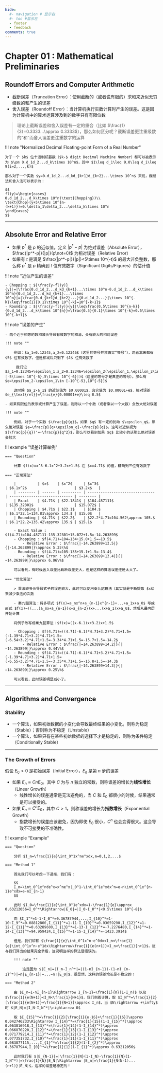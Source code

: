```yaml
---
hide:
  #- navigation # 显示右
  #- toc #显示左
  - footer
  - feedback
comments: true
--- 
```


# Chapter 01 : Mathematical Preliminaries

## Roundoff Errors and Computer Arithmetic

- 截断误差（Truncation Error）：使用截断的（或者说有限的）求和来近似无穷级数的和产生的误差
- 舍入误差（Roundoff Error）：当计算机执行实数计算时产生的误差。这是因为计算机中的算术运算涉及到的数字只有有限位数

> 理论上截断误差和舍入误差有一定的重合（比如 $\frac{1}{3}=0.3333...\approx 0.3333$），那么如何区分呢？截断误差更注重级数的“和”而舍入误差更注重数字的运算

!!! note "Normalized Decimal Floating-point Form of a Real Number"

	对于一个 $k$ 位十进制机器数（$k-$ digit Decimal Machine Number）都可以被表示为 $\pm 0.d_1d_2...d_k\times 10^n$，其中 $1\leq d_1\leq 9,0\leq d_i\leq 9(i=2,...,k)$ 
	
	那么对于一个实数 $y=0.d_1d_2...d_kd_{k+1}d_{k+2}...\times 10^n$ 来说，截断法和舍入法可以表示为：
	
	$$
	fl(y)=\begin{cases}
	0.d_1d_2...d_k\times 10^n(\text{Chopping})\\
	\text{Chop}(y+5\times 10^{n-(k+1)})=0.\delta_1\delta_2...\delta_k\times 10^n
	\end{cases}
	$$
	
***
## Absolute Error and Relative Error

- 如果 $p^*$ 是 $p$ 的近似值，定义 $|p^*-p|$ 为绝对误差（Absolute Error）， $\frac{|p^*-p|}{|p|}(p\not=0)$ 为相对误差（Relative Error）
- 如果有 $t$ 是满足 $\frac{|p^*-p|}{|p|}<5\times 10^{-t}$ 的最大非负整数，那么称 $p^*$ 是 $p$ 精确到 $t$ 位有效数字（Significant Digits/Figures）的估计值

!!! note "近似产生的误差"

	- Chopping : $|\frac{y-fl(y)}{y}|=|\frac{0.d_1d_2...d_kd_{k+1}...\times 10^n-0.d_1d_2...d_k\times 10^n}{0.d_1d_2...d_kd_{k+1}...\times 10^n}|=|\frac{0.d_{k+1}d_{k+2}...}{0.d_1d_2...}|\times 10^{-k}\leq\frac{1}{0.1}\times 10^{-k}=10^{-k+1}$
	- Rounding : $|\frac{y-fl(y)}{y}|\leq\frac{0.5\times 10^{n-k}}{0.d_1d_2...d_k\times 10^{n}}=\frac{0.5}{0.1}\times 10^{-k}=0.5\times 10^{-k+1}$

!!! note "误差的产生"

	- 两个近乎相等的数相减会导致有效数字的相消，会有较大的相对误差
	
	!!! note ""
	
		例如：$a_1=0.12345,a_2=0.12346$（这里的等号并非真实“等号”），两者本来都有 $5$ 位有效数字，但是相减后只剩下 $1$ 位有效数字
		
		 我们记 $a_1=0.12345+\epsilon_1,a_2=0.12346+\epsilon_2(\epsilon_1,\epsilon_2\in [-5\times 10^{-6},5\times 10^{-6}])$（这里的等号才是真正的等号），那么有 $e=\epsilon_2-\epsilon_1\in [-10^{-5},10^{-5}]$
		
		这时候 $a_2-a_1$ 的近似值为 $0.00001$，真实值为 $0.00001+e$，相对误差 $e_{\text{rel}}=\frac{e}{0.00001+e}\leq 0.5$
	
	- 如果有限位的表示或计算产生了误差，则除以一个小数（或者乘以一个大数）会放大绝对误差
	
	!!! note ""
	
		例如，对于一个实数 $\frac{p}{q}$，如果 $q$ 有一定的扰动 $\epsilon_q$，那么绝对误差 $e=\frac{p}{q+\epsilon_q}-\frac{p}{q}$，这可以近似视为 $(\frac{p}{q})'=-\frac{p}{q^2}$，那么可以看到如果 $q$ 比较小的话那么绝对误差会较大

!!! example "误差计算举例"

	=== "Question"
	
		计算 $f(x)=x^3-6.1x^2+3.2x+1.5$ 在 $x=4.71$ 的值，精确到三位有效数字
	
	=== "正常算法"
	
		|          | $x$    | $x^2$     | $x^3$                           | $6.1x^2$                      | $3.2x$   |
		| -------- | ------ | --------- | ------------------------------- | ----------------------------- | -------- |
		| Exact    | $4.71$ | $22.1841$ | $104.487111$                    | $135.32301$                   | $15.072$ |
		| Chopping | $4.71$ | $22.1$    | $104.$                          | $6.1*22.1=134.81\approx 134.$ | $15.0$   |
		| Rounding | $4.71$ | $22.2$    | $22.2*4.71=104.562\approx 105.$ | $6.1*22.2=135.42\approx 135.$ | $15.1$     |
		
		- Exact Value : $f(4.71)=104.487111−135.32301+15.072+1.5=−14.263899$
		- Chopping : $f(4.71)=104−134+15.0+1.5=−13.5$
			- Relative Error : $\frac{|-14.263899+13.5|}{|-14.263899|}\approx 5.35\%$
		- Rounding : $f(4.71)=105−135+15.1+1.5=−13.4$
			- Relative Error : $\frac{|−14.263899+13.4|}{|−14.263899|}\approx 6.06\%$
		
		可以看到，有时候舍入误差比截断误差更大，但是这样的算法误差还是太大了。
	
	=== "优化算法"
	
		> 乘法较多会导致式子的误差较大，此时可以使用秦九韶算法（其实就是不断提取 $x$）来减少乘法的次数
		
		- 秦九韶算法：将多项式 $f(x)=a_nx^n+a_{n-1}x^{n-1}+...+a_1x+a_0$ 写成形式 $f(x)=((...(a_nx+a_{n-1})x+a_{n-2})x+...)x+a_1)x+a_0$，然后从最内层开始计算
		
		将例子改写成秦九韶算法：$f(x)=((x-6.1)x+3.2)x+1.5$
		
		- Chopping : $f(4.71)=((4.71)-6.1)*4.71+3.2)*4.71+1.5=(-1.39*4.71+3.2)*4.71+1.5=(-6.54+3.2)*4.71+1.5=-3.34*4.71+1.5=-15.7+1.5=-14.2$
			- Relative Error : $\frac{|−14.263899+14.2|}{|−14.263899|}\approx 0.44\%$
		- Rounding : $f(4.71)=((4.71)-6.1)*4.71+3.2)*4.71+1.5=(-1.39*4.71+3.2)*4.71+1.5=(-6.55+3.2)*4.71+1.5=-3.35*4.71+1.5=-15.8+1.5=-14.3$
			- Relative Error : $\frac{|−14.263899+14.3|}{|−14.263899|}\approx 0.25\%$
		
		可以看到，此时误差明显减小了。
***
## Algorithms and Convergence

### Stability

- 一个算法，如果初始数据的小变化会导致最终结果的小变化，则称为稳定（Stable）；否则称为不稳定（Unstable）
- 一个算法，如果只有在某些初始数据的选择下才是稳定的，则称为条件稳定（Conditionally Stable）
***
### The Growth of Errors

假设 $E_0>0$ 是初始误差（Initial Error），$E_n$ 是第 $n$ 步的误差

- 如果 $E_n\approx CnE_0$，其中 $C$ 为与 $n$ 独立的常数，则称误差的增长为**线性增长**（Linear Growth）
	- 线性增长的误差通常是无法避免的，当 $C$ 和 $E_0$ 都很小的时候，结果通常是可以接受的。
- 如果 $E_n\approx C^nE_0$，其中 $C>1$，则称误差的增长为**指数增长**（Exponential Growth）
	- 指数增长的误差应该避免，因为即使 $E_0$ 很小，$C^n$ 也会变得很大。这会导致不可接受的不准确性。

!!! example "Example"

	=== "Question"
	
		分析 $I_n=\frac{1}{e}\int_0^1x^ne^xdx,n=0,1,2,...$
	
	=== "Method 1"
	
		首先我们可以考虑一下递推，我们有：
		
		$$
		I_n=\int_0^1x^nde^x=x^ne^x|_0^1-\int_0^1e^xdx^n=e-n\int_0^1x^{n-1}e^xdx=e-nI_{n-1}
		$$
		
		此时 $I_0=\frac{1}{e}\int_0^1e^xdx=1-\frac{1}{e}\approx 0.63212056=I_0^*\Rightarrow|E_0|=|I_0-I_0^*|<0.5\times 10^{-8}$
		
		而 $I_1^*=1-1·I_0^*=0.36787944,...,I_{10}^*=1-10·I_9^*=0.08812800,I_{11}^*=1-11·I_{10}^*=0.03059200,I_{12}^*=1-12·I_{11}^*=0.63289600,I_{13}^*=1-13·I_{12}^*=-7.2276480,I_{14}^*=1-14·I_{13}^*=94.959424,I_{15}^*=1-15·I_{14}^*=-1423.3914$
		
		但是，我们却有 $\frac{1}{e}\int_0^1x^n·e^0dx<I_n<\frac{1}{e}\int_0^1x^n·e^1dx\Rightarrow\frac{1}{e(n+1)}<I_n<\frac{1}{n+1}$，这与我们算出的结果完全矛盾，这说明这样的算法是错误的。
		
		!!! note ""
		
			这是因为 $|E_n|=|I_n-I_n^*|=|(1-nI_{n-1})-(1-nI_{n-1}^*)|=n|E_{n-1}|=...=n!|E_0|$，很显然，这样的误差增长是不稳定的！
	
	=== "Method 2"
	
		由 $I_n=1-nI_{n-1}\Rightarrow I_{n-1}=\frac{1}{n}(1-I_n)$ 以及 $\frac{1}{e(N+1)}<I_N<\frac{1}{N+1}$，我们倒着计算，取 $I_N^*=\frac{1}{2}[\frac{1}{e(N+1)}+\frac{1}{N+1}]\approx I_n$，当 $N\rightarrow +\infty$ 时 $|E_N|=|I_N-I_N^*|\rightarrow 0$
		
		取 $I_{15}^*=\frac{1}{2}[\frac{1}{e·16}+\frac{1}{16}]\approx 0.042746233\Rightarrow I_{14}^*=\frac{1}{15}(1-I_{15}^*)\approx 0.063816918,I_{13}^*=\frac{1}{14}(1-I_{14}^*)\approx 0.066870220,I_{12}^*=\frac{1}{13}(1-I_{13}^*)\approx 0.071779214,I_{11}^*=\frac{1}{12}(1-I_{12}^*)\approx 0.077351732,I_{10}^*=\frac{1}{11}(1-I_{11}^*)\approx 0.083877115,...,I_{1}^*=\frac{1}{2}(1-I_{2}^*)\approx 0.36787944,I_{0}^*=\frac{1}{1}(1-I_{1}^*)\approx 0.63212056$
		
		此时我们有 $|E_{N-1}|=|\frac{1}{N}(1-I_N)-\frac{1}{N}(1-I_N^*)|=\frac{1}{N}|E_N|\Rightarrow |E_n|=\frac{1}{N(N-1)...(n+1)}|E_N|$，这样的误差是稳定的！





